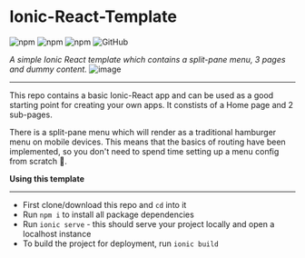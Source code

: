 # Ionic-React-Template
![npm](https://img.shields.io/npm/v/npm) ![npm](https://img.shields.io/npm/v/@ionic/react?label=%40ionic%2Freact) ![npm](https://img.shields.io/npm/v/react?label=react) ![GitHub](https://img.shields.io/github/license/JamesBrightman/Ionic-React-Template)

*A simple Ionic React template which contains a split-pane menu, 3 pages and dummy content.*
![image](https://i.imgur.com/81gR0jf.jpg)
***

This repo contains a basic Ionic-React app and can be used as a good starting point for creating your own apps. 
It constists of a Home page and 2 sub-pages. 

There is a split-pane menu which will render as a traditional hamburger menu on mobile devices. This means that the basics of routing have been implemented, so you don't need to spend time setting up a menu config from scratch 🎉.

**Using this template**
***

* First clone/download this repo and `cd` into it
* Run `npm i` to install all package dependencies  
* Run `ionic serve` - this should serve your project locally and open a localhost instance
* To build the project for deployment, run `ionic build`
